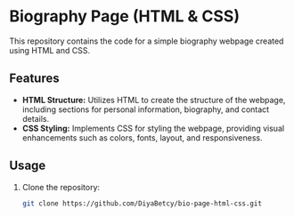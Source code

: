 # Biography Page (HTML & CSS)

This repository contains the code for a simple biography webpage created using HTML and CSS.

## Features
- **HTML Structure:** Utilizes HTML to create the structure of the webpage, including sections for personal information, biography, and contact details.
- **CSS Styling:** Implements CSS for styling the webpage, providing visual enhancements such as colors, fonts, layout, and responsiveness.

## Usage
1. Clone the repository:
   ```bash
   git clone https://github.com/DiyaBetcy/bio-page-html-css.git

